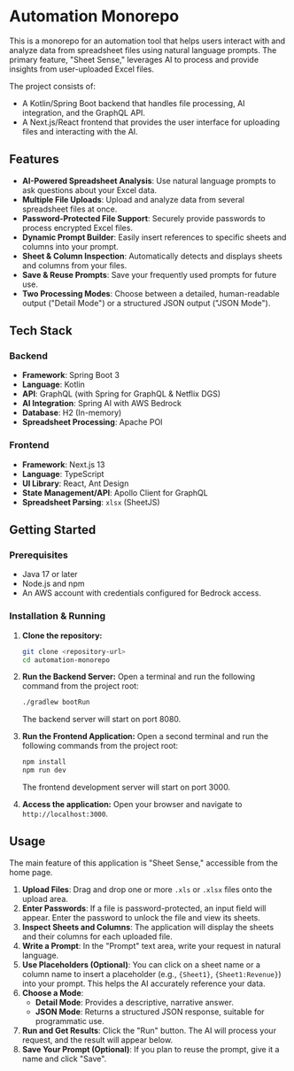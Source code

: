 # Automation Monorepo

This is a monorepo for an automation tool that helps users interact with and analyze data from spreadsheet files using natural language prompts. The primary feature, "Sheet Sense," leverages AI to process and provide insights from user-uploaded Excel files.

The project consists of:
- A Kotlin/Spring Boot backend that handles file processing, AI integration, and the GraphQL API.
- A Next.js/React frontend that provides the user interface for uploading files and interacting with the AI.

## Features

- **AI-Powered Spreadsheet Analysis**: Use natural language prompts to ask questions about your Excel data.
- **Multiple File Uploads**: Upload and analyze data from several spreadsheet files at once.
- **Password-Protected File Support**: Securely provide passwords to process encrypted Excel files.
- **Dynamic Prompt Builder**: Easily insert references to specific sheets and columns into your prompt.
- **Sheet & Column Inspection**: Automatically detects and displays sheets and columns from your files.
- **Save & Reuse Prompts**: Save your frequently used prompts for future use.
- **Two Processing Modes**: Choose between a detailed, human-readable output ("Detail Mode") or a structured JSON output ("JSON Mode").

## Tech Stack

### Backend
- **Framework**: Spring Boot 3
- **Language**: Kotlin
- **API**: GraphQL (with Spring for GraphQL & Netflix DGS)
- **AI Integration**: Spring AI with AWS Bedrock
- **Database**: H2 (In-memory)
- **Spreadsheet Processing**: Apache POI

### Frontend
- **Framework**: Next.js 13
- **Language**: TypeScript
- **UI Library**: React, Ant Design
- **State Management/API**: Apollo Client for GraphQL
- **Spreadsheet Parsing**: `xlsx` (SheetJS)

## Getting Started

### Prerequisites

- Java 17 or later
- Node.js and npm
- An AWS account with credentials configured for Bedrock access.

### Installation & Running

1.  **Clone the repository:**
    ```bash
    git clone <repository-url>
    cd automation-monorepo
    ```

2.  **Run the Backend Server:**
    Open a terminal and run the following command from the project root:
    ```bash
    ./gradlew bootRun
    ```
    The backend server will start on port 8080.

3.  **Run the Frontend Application:**
    Open a second terminal and run the following commands from the project root:
    ```bash
    npm install
    npm run dev
    ```
    The frontend development server will start on port 3000.

4.  **Access the application:**
    Open your browser and navigate to `http://localhost:3000`.

## Usage

The main feature of this application is "Sheet Sense," accessible from the home page.

1.  **Upload Files**: Drag and drop one or more `.xls` or `.xlsx` files onto the upload area.
2.  **Enter Passwords**: If a file is password-protected, an input field will appear. Enter the password to unlock the file and view its sheets.
3.  **Inspect Sheets and Columns**: The application will display the sheets and their columns for each uploaded file.
4.  **Write a Prompt**: In the "Prompt" text area, write your request in natural language.
5.  **Use Placeholders (Optional)**: You can click on a sheet name or a column name to insert a placeholder (e.g., `{Sheet1}`, `{Sheet1:Revenue}`) into your prompt. This helps the AI accurately reference your data.
6.  **Choose a Mode**:
    -   **Detail Mode**: Provides a descriptive, narrative answer.
    -   **JSON Mode**: Returns a structured JSON response, suitable for programmatic use.
7.  **Run and Get Results**: Click the "Run" button. The AI will process your request, and the result will appear below.
8.  **Save Your Prompt (Optional)**: If you plan to reuse the prompt, give it a name and click "Save".
